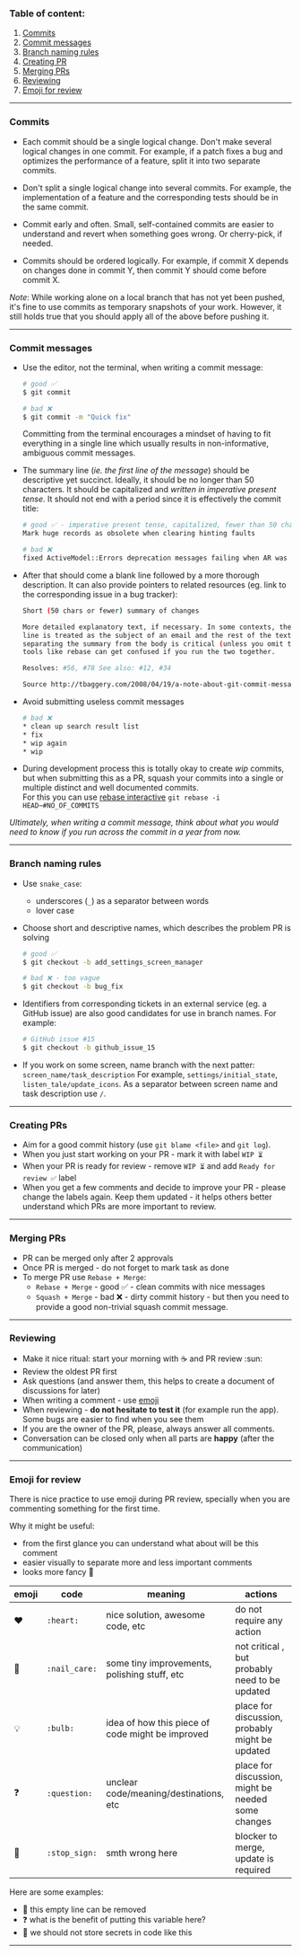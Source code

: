 ### Table of content:

1) [Commits](#commits)
1) [Commit messages](#commit-messages)
1) [Branch naming rules](#branch-naming-rules)
1) [Creating PR](#creating-prs)
1) [Merging PRs](#merging-prs)
1) [Reviewing](#reviewing)
1) [Emoji for review](#emoji-for-review)

---------------

### Commits

- Each commit should be a single logical change. Don't make several logical changes in one commit.
  For example, if a patch fixes a bug and optimizes the performance of a feature, split it into two
  separate commits.

- Don't split a single logical change into several commits. For example, the implementation of a
  feature and the corresponding tests should be in the same commit.

- Commit early and often. Small, self-contained commits are easier to understand and revert when
  something goes wrong. Or cherry-pick, if needed.

- Commits should be ordered logically. For example, if commit X depends on changes done in commit Y,
  then commit Y should come before commit X.

_*Note*_: While working alone on a local branch that has not yet been pushed, it's fine to use
commits as temporary snapshots of your work. However, it still holds true that you should apply all
of the above before pushing it.


---------------

### Commit messages

- Use the editor, not the terminal, when writing a commit message:
  ```bash
  # good ✅
  $ git commit

  # bad ❌
  $ git commit -m "Quick fix"
  ```
  Committing from the terminal encourages a mindset of having to fit everything in a single line
  which usually results in non-informative, ambiguous commit messages.

- The summary line (_ie. the first line of the message_) should be descriptive yet succinct.
  Ideally, it should be no longer than 50 characters. It should be capitalized and *written in
  imperative present tense*. It should not end with a period since it is effectively the commit
  title:
  ```bash
  # good ✅ - imperative present tense, capitalized, fewer than 50 characters
  Mark huge records as obsolete when clearing hinting faults

  # bad ❌
  fixed ActiveModel::Errors deprecation messages failing when AR was used outside of Rails.
  ```

- After that should come a blank line followed by a more thorough description. It can also provide
  pointers to related resources (eg. link to the corresponding issue in a bug tracker):
  ```bash
  Short (50 chars or fewer) summary of changes
  
  More detailed explanatory text, if necessary. In some contexts, the first
  line is treated as the subject of an email and the rest of the text as the body. The blank line
  separating the summary from the body is critical (unless you omit the body entirely); 
  tools like rebase can get confused if you run the two together.
  
  Resolves: #56, #78 See also: #12, #34
  
  Source http://tbaggery.com/2008/04/19/a-note-about-git-commit-messages.html
  ```

- Avoid submitting useless commit messages
  ```bash
  # bad ❌
  * clean up search result list
  * fix
  * wip again
  * wip 
  ```

- During development process this is totally okay to create _wip_ commits, but when submitting this
  as a PR, squash your commits into a single or multiple distinct and well documented commits.  
  For this you can
  use [rebase interactive](https://hackernoon.com/beginners-guide-to-interactive-rebasing-346a3f9c3a6d) `git rebase -i HEAD~#NO_OF_COMMITS`

_Ultimately, when writing a commit message, think about what you would need to know if you run
across the commit in a year from now._

---------------

### Branch naming rules

- Use `snake_case`:
    - underscores (`_`) as a separator between words
    - lover case

- Choose short and descriptive names, which describes the problem PR is solving
  ```bash
  # good ✅
  $ git checkout -b add_settings_screen_manager

  # bad ❌ - too vague
  $ git checkout -b bug_fix
  ```

- Identifiers from corresponding tickets in an external service (eg. a GitHub issue)
  are also good candidates for use in branch names. For example:
  ```bash
  # GitHub issue #15
  $ git checkout -b github_issue_15
  ```
- If you work on some screen, name branch with the next patter: `screen_name/task_description`
  For example, `settings/initial_state`, `listen_tale/update_icons`. As a separator between screen
  name and task description use `/`.

---------------

### Creating PRs

- Aim for a good commit history (use `git blame <file>` and `git log`).
- When you just start working on your PR - mark it with label `WIP ⏳`
- When your PR is ready for review - remove `WIP ⏳` and add `Ready for review ✅` label
- When you get a few comments and decide to improve your PR - please change the labels again. Keep
  them updated - it helps others better understand which PRs are more important to review.

---------------

### Merging PRs

- PR can be merged only after 2 approvals
- Once PR is merged - do not forget to mark task as done
- To merge PR use `Rebase + Merge`:
    - `Rebase + Merge` - good ✅ - clean commits with nice messages
    - `Squash + Merge` - bad ❌ - dirty commit history - but then you need to provide a good
      non-trivial squash commit message.

---------------

### Reviewing

- Make it nice ritual: start your morning with :coffee: and PR review :sun:
- Review the oldest PR first
- Ask questions (and answer them, this helps to create a document of discussions for later)
- When writing a comment - use [emoji](#emoji-for-review)
- When reviewing - **do not hesitate to test it** (for example run the app). Some bugs are easier to
  find when you see them
- If you are the owner of the PR, please, always answer all comments.
- Conversation can be closed only when all parts are __happy__ (after the communication)

---------------

### Emoji for review

There is nice practice to use emoji during PR review, specially when you are commenting something
for the first time.

Why it might be useful:

- from the first glance you can understand what about will be this comment
- easier visually to separate more and less important comments
- looks more fancy :tada:

| emoji | code | meaning | actions |
|-------|------|---------|---------|
| :heart: | `:heart:` | nice solution, awesome code, etc | do not require any action |
| :nail_care: | `:nail_care:` | some tiny improvements, polishing stuff, etc | not critical , but probably need to be updated |
| :bulb: | `:bulb:` | idea of how this piece of code might be improved | place for discussion, probably might be updated |
| :question: | `:question:` | unclear code/meaning/destinations, etc | place for discussion, might be needed some changes |
| :stop_sign: | `:stop_sign:` | smth wrong here | blocker to merge, update is required |

Here are some examples:

- :nail_care: this empty line can be removed
- :question: what is the benefit of putting this variable here?
- :stop_sign: we should not store secrets in code like this

-----------

